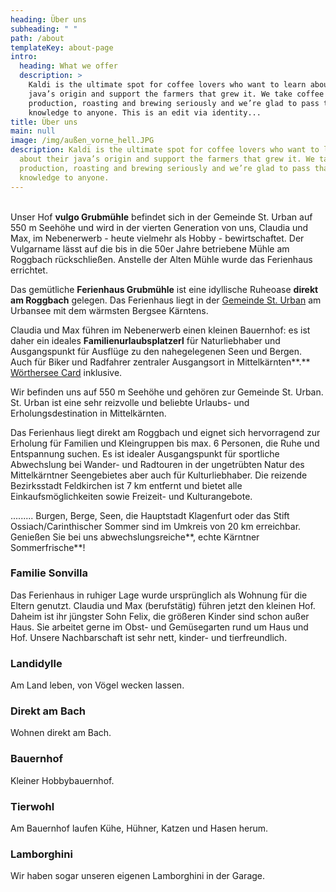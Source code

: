```yaml
---
heading: Über uns
subheading: " "
path: /about
templateKey: about-page
intro:
  heading: What we offer
  description: >
    Kaldi is the ultimate spot for coffee lovers who want to learn about their
    java’s origin and support the farmers that grew it. We take coffee
    production, roasting and brewing seriously and we’re glad to pass that
    knowledge to anyone. This is an edit via identity...
title: Über uns
main: null
image: /img/außen_vorne_hell.JPG
description: Kaldi is the ultimate spot for coffee lovers who want to learn
  about their java’s origin and support the farmers that grew it. We take coffee
  production, roasting and brewing seriously and we’re glad to pass that
  knowledge to anyone.
---
```

\
Unser Hof **vulgo Grubmühle** befindet sich in der Gemeinde St. Urban auf 550 m  Seehöhe und wird in der vierten Generation von uns, Claudia und Max, im Nebenerwerb - heute vielmehr als Hobby - bewirtschaftet. Der Vulgarname lässt auf die bis in die 50er Jahre betriebene Mühle am Roggbach rückschließen. Anstelle der Alten Mühle wurde das Ferienhaus errichtet. 

Das gemütliche **Ferienhaus Grubmühle** ist eine idyllische Ruheoase **direkt am Roggbach** gelegen. Das Ferienhaus liegt in der [Gemeinde St. Urban](https://www.sturban.at/) am Urbansee mit dem wärmsten Bergsee Kärntens.

Claudia und Max führen im Nebenerwerb einen kleinen Bauernhof: es ist daher ein ideales **Familienurlaubsplatzerl** für Naturliebhaber und Ausgangspunkt für Ausflüge zu den nahegelegenen Seen und Bergen. Auch für Biker und Radfahrer zentraler Ausgangsort in Mittelkärnten**.** [Wörthersee Card](https://www.woerthersee.com/de/woerthersee-plus-card/) inklusive.

Wir befinden uns auf 550 m Seehöhe und gehören zur Gemeinde St. Urban. St. Urban ist eine sehr reizvolle und beliebte Urlaubs- und Erholungsdestination in Mittelkärnten. 

Das Ferienhaus liegt direkt am Roggbach und eignet sich hervorragend zur Erholung für Familien und Kleingruppen bis max. 6 Personen, die Ruhe und Entspannung suchen. Es ist idealer Ausgangspunkt für sportliche Abwechslung bei Wander- und Radtouren in der ungetrübten Natur des Mittelkärntner Seengebietes aber auch für Kulturliebhaber. Die reizende Bezirksstadt Feldkirchen ist 7 km entfernt und bietet alle Einkaufsmöglichkeiten sowie Freizeit- und Kulturangebote. 

......... Burgen, Berge,  Seen, die Hauptstadt Klagenfurt oder das Stift Ossiach/Carinthischer Sommer sind im Umkreis von 20 km erreichbar. Genießen Sie bei uns abwechslungsreiche**, echte Kärntner Sommerfrische**! 

### Familie Sonvilla

Das Ferienhaus in ruhiger Lage wurde ursprünglich als Wohnung für die Eltern genutzt. Claudia und Max (berufstätig) führen jetzt den kleinen Hof. Daheim ist ihr jüngster Sohn Felix, die größeren Kinder sind schon außer Haus. Sie arbeitet gerne im Obst- und Gemüsegarten rund um Haus und Hof. Unsere Nachbarschaft ist sehr nett, kinder- und tierfreundlich.

### Landidylle

Am Land leben, von Vögel wecken lassen.

### Direkt am Bach

Wohnen direkt am Bach.

### Bauernhof

Kleiner Hobbybauernhof.

### Tierwohl

Am Bauernhof laufen Kühe, Hühner, Katzen und Hasen herum.

### Lamborghini

Wir haben sogar unseren eigenen Lamborghini in der Garage.